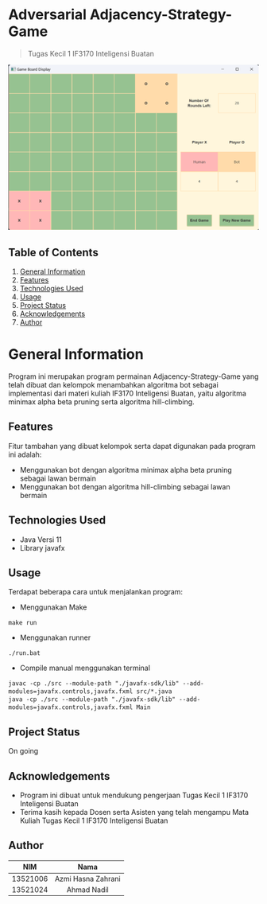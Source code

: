 # Adversarial Adjacency-Strategy-Game
> Tugas Kecil 1 IF3170 Inteligensi Buatan

![](screenshots/New-game-board.png)

## Table of Contents
1. [General Information](#general-information)
2. [Features](#features)
3. [Technologies Used](#technologies-used)
4. [Usage](#usage)
5. [Project Status](#project-status)
6. [Acknowledgements](#acknowledgements)
7. [Author](#author)

# General Information
Program ini merupakan program permainan Adjacency-Strategy-Game yang telah dibuat dan kelompok menambahkan algoritma bot sebagai implementasi dari materi kuliah IF3170 Inteligensi Buatan, yaitu algoritma minimax alpha beta pruning serta algoritma hill-climbing.

## Features
Fitur tambahan yang dibuat kelompok serta dapat digunakan pada program ini adalah:
- Menggunakan bot dengan algoritma minimax alpha beta pruning sebagai lawan bermain
- Menggunakan bot dengan algoritma hill-climbing sebagai lawan bermain

## Technologies Used
- Java Versi 11
- Library javafx

## Usage
Terdapat beberapa cara untuk menjalankan program:
- Menggunakan Make
```
make run
```
- Menggunakan runner
```
./run.bat
```
- Compile manual menggunakan terminal
```
javac -cp ./src --module-path "./javafx-sdk/lib" --add-modules=javafx.controls,javafx.fxml src/*.java
java -cp ./src --module-path "./javafx-sdk/lib" --add-modules=javafx.controls,javafx.fxml Main
```

## Project Status
On going

## Acknowledgements
- Program ini dibuat untuk mendukung pengerjaan Tugas Kecil 1 IF3170 Inteligensi Buatan
- Terima kasih kepada Dosen serta Asisten yang telah mengampu Mata Kuliah Tugas Kecil 1 IF3170 Inteligensi Buatan

## Author
| NIM | Nama |
|:---:|:----:|
|13521006| Azmi Hasna Zahrani|
|13521024| Ahmad Nadil|
